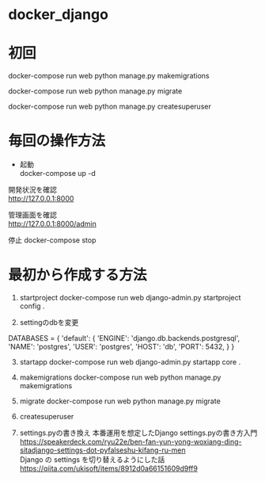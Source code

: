 # docker_django


# 初回
docker-compose run web python manage.py makemigrations

docker-compose run web python manage.py migrate

docker-compose run web python manage.py createsuperuser

# 毎回の操作方法

- 起動<br>
docker-compose up -d

開発状況を確認<br>
http://127.0.0.1:8000

管理画面を確認<br>
http://127.0.0.1:8000/admin

停止
docker-compose stop


# 最初から作成する方法

1. startproject
docker-compose run web django-admin.py startproject config .

2. settingのdbを変更

DATABASES = {
    'default': {
        'ENGINE': 'django.db.backends.postgresql',
        'NAME': 'postgres',
        'USER': 'postgres',
        'HOST': 'db',
        'PORT': 5432,
    }
}

3. startapp
docker-compose run web django-admin.py startapp core .

4. makemigrations
docker-compose run web python manage.py makemigrations

5. migrate
docker-compose run web python manage.py migrate

6. createsuperuser

7. settings.pyの書き換え
本番運用を想定したDjango settings.pyの書き方入門<br>
https://speakerdeck.com/ryu22e/ben-fan-yun-yong-woxiang-ding-sitadjango-settings-dot-pyfalseshu-kifang-ru-men <br>
Django の settings を切り替えるようにした話<br>
https://qiita.com/ukisoft/items/8912d0a66151609d9ff9
